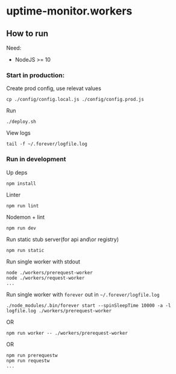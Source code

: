 
# uptime-monitor.workers

## How to run 

Need:
- NodeJS >= 10

### Start in production:

Create prod config, use relevat values

    cp ./config/config.local.js ./config/config.prod.js
Run

    ./deploy.sh

View logs

    tail -f ~/.forever/logfile.log

### Run in development
Up deps
    
    npm install
Linter

    npm run lint
Nodemon + lint

    npm run dev

Run static stub server(for api and\or registry)

    npm run static

Run single worker with stdout

    node ./workers/prerequest-worker
    node ./workers/request-worker
    ...
Run single worker with `forever` out in `~/.forever/logfile.log`

    ./node_modules/.bin/forever start --spinSleepTime 10000 -a -l logfile.log ./workers/prerequest-worker
OR

    npm run worker -- ./workers/prerequest-worker

OR 

    npm run prerequestw
    npm run requestw
    ...